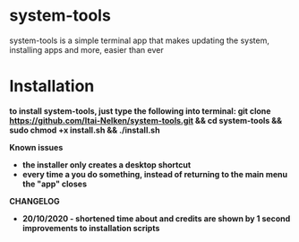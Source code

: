 # system-tools
system-tools is a simple terminal app that makes updating the system, installing apps and more, easier than ever

<b>Installation<b/>
=======================
to install system-tools, just type the following into terminal:
git clone https://github.com/Itai-Nelken/system-tools.git && cd system-tools && sudo chmod +x install.sh && ./install.sh

<b>Known issues<b/>
* the installer only creates a desktop shortcut
* every time a you do something, instead of returning to the main menu the "app" closes

<b>CHANGELOG<b/>
 * 20/10/2020 - shortened time about and credits are shown by 1 second
 improvements to installation scripts
